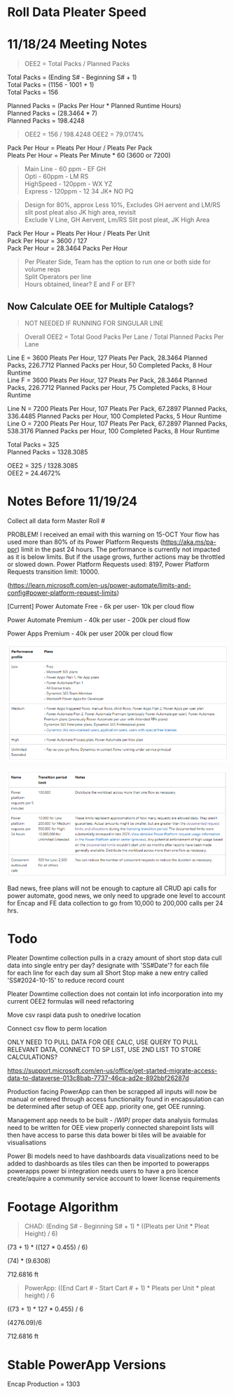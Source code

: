 # Roll Data Pleater Speed


# 11/18/24 Meeting Notes

> OEE2 = Total Packs / Planned Packs

Total Packs = (Ending S# - Beginning S# + 1) \
Total Packs = (1156 - 1001 + 1) \
Total Packs = 156

Planned Packs = (Packs Per Hour * Planned Runtime Hours) \
Planned Packs = (28.3464 * 7) \
Planned Packs = 198.4248

> OEE2 = 156 / 198.4248
> OEE2 = 79.0174%

Pack Per Hour = Pleats Per Hour / Pleats Per Pack \
Pleats Per Hour = Pleats Per Minute * 60 (3600 or 7200)

> Main Line - 60 ppm - EF GH \
> Opti - 60ppm - LM RS \
> HighSpeed - 120ppm - WX YZ \
> Express - 120ppm - 12 34 JK* NO PQ

> Design for 80%, approx Less 10%, Excludes GH aervent and LM/RS slit post pleat also JK high area, revisit \
> Exclude V Line, GH Aervent, Lm/RS Slit post pleat, JK High Area

Pack Per Hour = Pleats Per Hour / Pleats Per Unit \
Pack Per Hour = 3600 / 127 \
Pack Per Hour = 28.3464 Packs Per Hour

> Per Pleater Side, Team has the option to run one or both side for volume reqs \
> Split Operators per line \
> Hours obtained, linear? E and F or EF?

## Now Calculate OEE for Multiple Catalogs?

> NOT NEEDED IF RUNNING FOR SINGULAR LINE

> Overall OEE2 = Total Good Packs Per Lane / Total Planned Packs Per Lane

Line E = 3600 Pleats Per Hour, 127 Pleats Per Pack, 28.3464 Planned Packs, 226.7712 Planned Packs per Hour, 50 Completed Packs, 8 Hour Runtime \
Line F = 3600 Pleats Per Hour, 127 Pleats Per Pack, 28.3464 Planned Packs, 226.7712 Planned Packs per Hour, 75 Completed Packs, 8 Hour Runtime

Line N = 7200 Pleats Per Hour, 107 Pleats Per Pack, 67.2897 Planned Packs, 336.4485 Planned Packs per Hour, 100 Completed Packs, 5 Hour Runtime \
Line O = 7200 Pleats Per Hour, 107 Pleats Per Pack, 67.2897 Planned Packs, 538.3176 Planned Packs per Hour, 100 Completed Packs, 8 Hour Runtime

Total Packs = 325 \
Planned Packs = 1328.3085

OEE2 = 325 / 1328.3085 \
OEE2 = 24.4672%

# Notes Before 11/19/24

Collect all data form Master Roll #


PROBLEM! I received an email with this warning on 15-OCT
Your flow has used more than 80% of its Power Platform Requests (https://aka.ms/pa-ppr) limit in the past 24 hours. The performance is currently not impacted as it is below limits. But if the usage grows, further actions may be throttled or slowed down. Power Platform Requests used: 8197, Power Platform Requests transition limit: 10000.

(https://learn.microsoft.com/en-us/power-automate/limits-and-config#power-platform-request-limits)

[Current] Power Automate Free - 6k per user- 10k per cloud flow

Power Automate Premium - 40k per user -	200k per cloud flow

Power Apps Premium - 40k per user	200k per cloud flow

![Plan Tiers](/ref-images/Plan_teirs.PNG)

![Transfer Limits](/ref-images/CRUD%20limits.PNG)

Bad news, free plans will not be enough to capture all CRUD api calls for power automate, good news, we only need to upgrade one level to account for Encap and FE data collection to go from 10,000 to 200,000 calls per 24 hrs.

# Todo
Pleater Downtime collection pulls in a crazy amount of short stop data
    cull data into single entry per day? designate with 'SS#Date'?
    for each file    
        for each line
            for each day
                sum all Short Stop
                    make a new entry called 'SS#2024-10-15' to reduce record count

Pleater Downtime collection does not contain lot info
    incorporation into my current OEE2 formulas will need refactoring

Move csv raspi data push to onedrive location

Connect csv flow to perm location

ONLY NEED TO PULL DATA FOR OEE CALC, USE QUERY TO PULL RELEVANT DATA, CONNECT TO SP LiST, USE 2ND LIST TO STORE CALCULATIONS?


https://support.microsoft.com/en-us/office/get-started-migrate-access-data-to-dataverse-013c8bab-7737-46ca-ad2e-892bbf26287d

Production facing PowerApp can then be scrapped
    all inputs will now be manual or entered through access
    functionality found in encapsulation can be determined after setup of OEE app.
        priority one, get OEE running.

Management app needs to be built - /*WIP*/
    proper data analysis formulas need to be written for OEE view
        properly connected sharepoint lists will then have access to parse this data
        bower bi tiles will be avaiable for visualisations

Power Bi models need to have dashboards
    data visualizations need to be added to dashboards as tiles
    tiles can then be imported to powerapps
        powerapps power bi integration needs users to have a pro licence
            create/aquire a community service account to lower license requirements

# Footage Algorithm
> CHAD: (Ending S# - Beginning S# + 1) * ((Pleats per Unit * Pleat Height) / 6)

(73 + 1) * ((127 * 0.455) / 6)

(74) * (9.6308)

712.6816 ft

> PowerApp: ((End Cart # - Start Cart # + 1) * Pleats per Unit * pleat height) / 6

((73 + 1) * 127 * 0.455) / 6

(4276.09)/6

712.6816 ft

# Stable PowerApp Versions

Encap Production = 1303